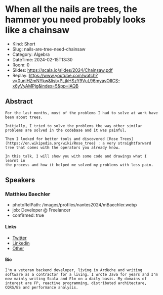 # When all the nails are trees, the hammer you need probably looks like a chainsaw

- Kind: Short
- Slug: nails-are-tree-need-chainsaw
- Category: Algebra
- DateTime: 2024-02-15T13:30
- Room: 0
- Slides: https://scala.io/slides/2024/Chainsaw.pdf
- Replay: https://www.youtube.com/watch?v=0unlHZmNYkw&list=PLjkHSzY9VuL96myavOIICS-x6yVyAMPjg&index=5&pp=iAQB

## Abstract

```
For the last months, most of the problems I had to solve at work have been about trees.

Initially, I tried to solve the problems the way other similar problems are solved in the codebase and it was painful.

Then I looked for better tools and discovered [Rose Trees](https://en.wikipedia.org/wiki/Rose_tree) : a very straightforward tree that comes with the operators you already know.

In this talk, I will show you with some code and drawings what I learnt in
the process and how it helped me solved my problems with less pain.
```

## Speakers

### Matthieu Baechler

- photoRelPath: /images/profiles/nantes2024/mBaechler.webp
- job: Developer @ Freelancer
- confirmed: true

#### Links

- [Twitter](https://twitter.com/m_baechler)
- [Linkedin](https://www.linkedin.com/in/matthieu-baechler-12336011)
- [Other](https://framapiaf.org/@matthieu)

#### Bio

```
I'm a veteran backend developer, living in Ardèche and writing software as a contractor for a living. I wrote Java for years and I'm now mainly writing Scala and Elm on a daily basis. My domains of interest are FP, reactive programming, distributed architecture, CQRS/ES and performance analysis.
```
